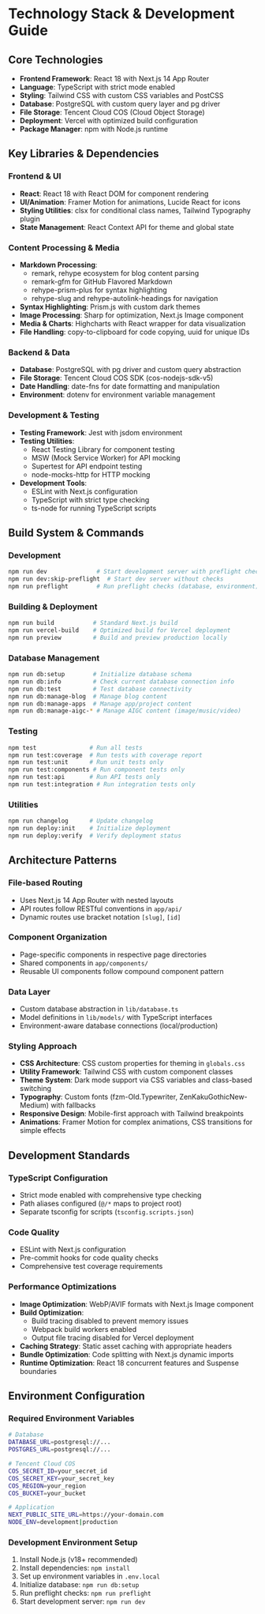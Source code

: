 # Technology Stack & Development Guide

## Core Technologies
- **Frontend Framework**: React 18 with Next.js 14 App Router
- **Language**: TypeScript with strict mode enabled
- **Styling**: Tailwind CSS with custom CSS variables and PostCSS
- **Database**: PostgreSQL with custom query layer and pg driver
- **File Storage**: Tencent Cloud COS (Cloud Object Storage)
- **Deployment**: Vercel with optimized build configuration
- **Package Manager**: npm with Node.js runtime

## Key Libraries & Dependencies

### Frontend & UI
- **React**: React 18 with React DOM for component rendering
- **UI/Animation**: Framer Motion for animations, Lucide React for icons
- **Styling Utilities**: clsx for conditional class names, Tailwind Typography plugin
- **State Management**: React Context API for theme and global state

### Content Processing & Media
- **Markdown Processing**: 
  - remark, rehype ecosystem for blog content parsing
  - remark-gfm for GitHub Flavored Markdown
  - rehype-prism-plus for syntax highlighting
  - rehype-slug and rehype-autolink-headings for navigation
- **Syntax Highlighting**: Prism.js with custom dark themes
- **Image Processing**: Sharp for optimization, Next.js Image component
- **Media & Charts**: Highcharts with React wrapper for data visualization
- **File Handling**: copy-to-clipboard for code copying, uuid for unique IDs

### Backend & Data
- **Database**: PostgreSQL with pg driver and custom query abstraction
- **File Storage**: Tencent Cloud COS SDK (cos-nodejs-sdk-v5)
- **Date Handling**: date-fns for date formatting and manipulation
- **Environment**: dotenv for environment variable management

### Development & Testing
- **Testing Framework**: Jest with jsdom environment
- **Testing Utilities**: 
  - React Testing Library for component testing
  - MSW (Mock Service Worker) for API mocking
  - Supertest for API endpoint testing
  - node-mocks-http for HTTP mocking
- **Development Tools**: 
  - ESLint with Next.js configuration
  - TypeScript with strict type checking
  - ts-node for running TypeScript scripts

## Build System & Commands

### Development
```bash
npm run dev              # Start development server with preflight checks
npm run dev:skip-preflight  # Start dev server without checks
npm run preflight        # Run preflight checks (database, environment)
```

### Building & Deployment
```bash
npm run build           # Standard Next.js build
npm run vercel-build    # Optimized build for Vercel deployment
npm run preview         # Build and preview production locally
```

### Database Management
```bash
npm run db:setup        # Initialize database schema
npm run db:info         # Check current database connection info
npm run db:test         # Test database connectivity
npm run db:manage-blog  # Manage blog content
npm run db:manage-apps  # Manage app/project content
npm run db:manage-aigc-* # Manage AIGC content (image/music/video)
```

### Testing
```bash
npm test               # Run all tests
npm run test:coverage  # Run tests with coverage report
npm run test:unit      # Run unit tests only
npm run test:components # Run component tests only
npm run test:api       # Run API tests only
npm run test:integration # Run integration tests only
```

### Utilities
```bash
npm run changelog      # Update changelog
npm run deploy:init    # Initialize deployment
npm run deploy:verify  # Verify deployment status
```

## Architecture Patterns

### File-based Routing
- Uses Next.js 14 App Router with nested layouts
- API routes follow RESTful conventions in `app/api/`
- Dynamic routes use bracket notation `[slug]`, `[id]`

### Component Organization
- Page-specific components in respective page directories
- Shared components in `app/components/`
- Reusable UI components follow compound component pattern

### Data Layer
- Custom database abstraction in `lib/database.ts`
- Model definitions in `lib/models/` with TypeScript interfaces
- Environment-aware database connections (local/production)

### Styling Approach
- **CSS Architecture**: CSS custom properties for theming in `globals.css`
- **Utility Framework**: Tailwind CSS with custom component classes
- **Theme System**: Dark mode support via CSS variables and class-based switching
- **Typography**: Custom fonts (fzm-Old.Typewriter, ZenKakuGothicNew-Medium) with fallbacks
- **Responsive Design**: Mobile-first approach with Tailwind breakpoints
- **Animations**: Framer Motion for complex animations, CSS transitions for simple effects

## Development Standards

### TypeScript Configuration
- Strict mode enabled with comprehensive type checking
- Path aliases configured (`@/*` maps to project root)
- Separate tsconfig for scripts (`tsconfig.scripts.json`)

### Code Quality
- ESLint with Next.js configuration
- Pre-commit hooks for code quality checks
- Comprehensive test coverage requirements

### Performance Optimizations
- **Image Optimization**: WebP/AVIF formats with Next.js Image component
- **Build Optimization**: 
  - Build tracing disabled to prevent memory issues
  - Webpack build workers enabled
  - Output file tracing disabled for Vercel deployment
- **Caching Strategy**: Static asset caching with appropriate headers
- **Bundle Optimization**: Code splitting with Next.js dynamic imports
- **Runtime Optimization**: React 18 concurrent features and Suspense boundaries

## Environment Configuration

### Required Environment Variables
```bash
# Database
DATABASE_URL=postgresql://...
POSTGRES_URL=postgresql://...

# Tencent Cloud COS
COS_SECRET_ID=your_secret_id
COS_SECRET_KEY=your_secret_key
COS_REGION=your_region
COS_BUCKET=your_bucket

# Application
NEXT_PUBLIC_SITE_URL=https://your-domain.com
NODE_ENV=development|production
```

### Development Environment Setup
1. Install Node.js (v18+ recommended)
2. Install dependencies: `npm install`
3. Set up environment variables in `.env.local`
4. Initialize database: `npm run db:setup`
5. Run preflight checks: `npm run preflight`
6. Start development server: `npm run dev`